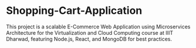 # Shopping-Cart-Application
This project is a scalable E-Commerce Web Application using Microservices Architecture for the Virtualization and Cloud Computing course at IIIT Dharwad, featuring Node.js, React, and MongoDB for best practices.
